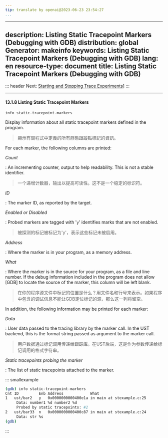 ```yaml
---
tip: translate by openai@2023-06-23 23:54:27
...
```

---
description: Listing Static Tracepoint Markers (Debugging with GDB)
distribution: global
Generator: makeinfo
keywords: Listing Static Tracepoint Markers (Debugging with GDB)
lang: en
resource-type: document
title: Listing Static Tracepoint Markers (Debugging with GDB)
---
::: header
Next: [Starting and Stopping Trace Experiments](Starting-and-Stopping-Trace-Experiments.html#Starting-and-Stopping-Trace-Experiments)]
:::

---

#### 13.1.8 Listing Static Tracepoint Markers

`info static-tracepoint-markers`


Display information about all static tracepoint markers defined in the program.

> 顯示有關程式中定義的所有靜態跟蹤點標記的資訊。

For each marker, the following columns are printed:

*Count*


:   An incrementing counter, output to help readability. This is not a stable identifier.

> 一个递增计数器，输出以提高可读性。这不是一个稳定的标识符。

*ID*

:   The marker ID, as reported by the target.

*Enabled or Disabled*


:   Probed markers are tagged with '`y`' identifies marks that are not enabled.

> 被探测的标记被标记为'y'，表示这些标记未被启用。

*Address*

:   Where the marker is in your program, as a memory address.

*What*


:   Where the marker is in the source for your program, as a file and line number. If the debug information included in the program does not allow [GDB] to locate the source of the marker, this column will be left blank.

> 在你的程序源文件中标记的位置是什么？用文件名和行号来表示。如果程序中包含的调试信息不能让GDB定位标记的源，那么这一列将留空。

In addition, the following information may be printed for each marker:

*Data*


:   User data passed to the tracing library by the marker call. In the UST backend, this is the format string passed as argument to the marker call.

> 用户数据通过标记调用传递给跟踪库。在UST后端，这是作为参数传递给标记调用的格式字符串。

*Static tracepoints probing the marker*

:   The list of static tracepoints attached to the marker.

::: smallexample

```bash
(gdb) info static-tracepoint-markers
Cnt ID         Enb Address            What
1   ust/bar2   y   0x0000000000400e1a in main at stexample.c:25
     Data: number1 %d number2 %d
     Probed by static tracepoints: #2
2   ust/bar33  n   0x0000000000400c87 in main at stexample.c:24
     Data: str %s
(gdb)
```

:::

